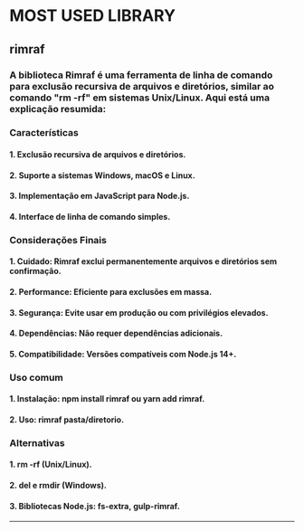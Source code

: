 # MOST USED LIBRARY

## rimraf
### A biblioteca Rimraf é uma ferramenta de linha de comando para exclusão recursiva de arquivos e diretórios, similar ao comando "rm -rf" em sistemas Unix/Linux. Aqui está uma explicação resumida:

### Características
#### 1. Exclusão recursiva de arquivos e diretórios.
#### 2. Suporte a sistemas Windows, macOS e Linux.
#### 3. Implementação em JavaScript para Node.js.
#### 4. Interface de linha de comando simples.

### Considerações Finais
#### 1. Cuidado: Rimraf exclui permanentemente arquivos e diretórios sem confirmação.
#### 2. Performance: Eficiente para exclusões em massa.
#### 3. Segurança: Evite usar em produção ou com privilégios elevados.
#### 4. Dependências: Não requer dependências adicionais.
#### 5. Compatibilidade: Versões compatíveis com Node.js 14+.

### Uso comum
#### 1. Instalação: npm install rimraf ou yarn add rimraf.
#### 2. Uso: rimraf pasta/diretorio.

### Alternativas
#### 1. rm -rf (Unix/Linux).
#### 2. del e rmdir (Windows).
#### 3. Bibliotecas Node.js: fs-extra, gulp-rimraf.

----